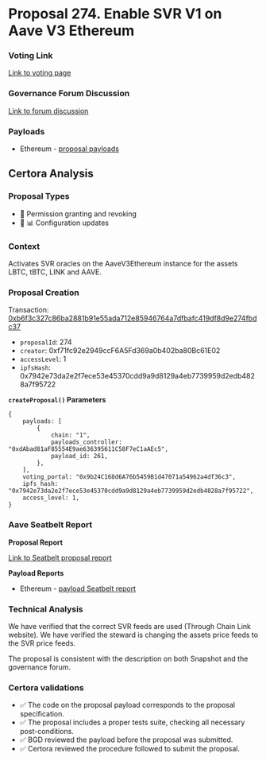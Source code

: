 # Proposal 274. Enable SVR V1 on Aave V3 Ethereum

### Voting Link
[Link to voting page](https://vote.onaave.com/proposal/?proposalId=274)

### Governance Forum Discussion
[Link to forum discussion](https://governance.aave.com/t/arfc-aave-chainlink-svr-v1-phase-1-activation/21247)

### Payloads

* Ethereum - [proposal payloads](https://etherscan.io/address/0x2Bf62876D711C97cc1EDaDB05e788429f8aA2010)


## Certora Analysis

### Proposal Types

* :handshake: Permission granting and revoking
* :wrench: :bar_chart: Configuration updates

### Context
Activates SVR oracles on the AaveV3Ethereum instance for the assets LBTC, tBTC, LINK and AAVE.


### Proposal Creation
Transaction: [0xb6f3c327c86ba2881b91e55ada712e85946764a7dfbafc419df8d9e274fbdc37](https://etherscan.io/tx/0xb6f3c327c86ba2881b91e55ada712e85946764a7dfbafc419df8d9e274fbdc37)
- `proposalId`: 274
- `creator`: 0xf71fc92e2949ccF6A5Fd369a0b402ba80Bc61E02
- `accessLevel`: 1
- `ipfsHash`: 0x7942e73da2e2f7ece53e45370cdd9a9d8129a4eb7739959d2edb4828a7f95722

**`createProposal()` Parameters**
```
{
    payloads: [
        {
            chain: "1",
            payloads_controller: "0xdAbad81aF85554E9ae636395611C58F7eC1aAEc5",
            payload_id: 261,
        },
    ],
    voting_portal: "0x9b24C168d6A76b5459B1d47071a54962a4df36c3",
    ipfs_hash: "0x7942e73da2e2f7ece53e45370cdd9a9d8129a4eb7739959d2edb4828a7f95722",
    access_level: 1,
}
```

### Aave Seatbelt Report
**Proposal Report**

[Link to Seatbelt proposal report](https://github.com/bgd-labs/seatbelt-gov-v3/blob/main/reports/proposals/274.md)

**Payload Reports**

* Ethereum - [payload Seatbelt report](https://github.com/bgd-labs/seatbelt-gov-v3/blob/main/reports/payloads/1/0xdAbad81aF85554E9ae636395611C58F7eC1aAEc5/261.md)


### Technical Analysis
We have verified that the correct SVR feeds are used (Through Chain Link website). We have verified the steward is changing the assets price feeds to the SVR price feeds.

The proposal is consistent with the description on both Snapshot and the governance forum.

### Certora validations
* :white_check_mark: The code on the proposal payload corresponds to the proposal specification.
* :white_check_mark: The proposal includes a proper tests suite, checking all necessary post-conditions.
* :white_check_mark: BGD reviewed the payload before the proposal was submitted.
* :white_check_mark: Certora reviewed the procedure followed to submit the proposal.